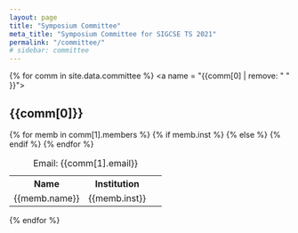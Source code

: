 ```yaml
---
layout: page
title: "Symposium Committee"
meta_title: "Symposium Committee for SIGCSE TS 2021"
permalink: "/committee/"
# sidebar: committee
---
```


{% for comm in site.data.committee %}
<a name = "{{comm[0] | remove: " " }}"></a>  <!-- create anchors from committee name with no spaces -->
<h2>{{comm[0]}}</h2>
<table width="100%">
  <caption>Email: {{comm[1].email}}</caption>
  <tr><th scope="col">Name</th><th scope="col">Institution</th></tr>
    {% for memb in comm[1].members %}
      <tr>
        <td>{{memb.name}}</td>
        {% if memb.inst %}
          <td>{{memb.inst}}</td>
        {% else %}
          <td>&nbsp;</td>
        {% endif %}
      </tr>
    {% endfor %}
</table>
{% endfor %}

